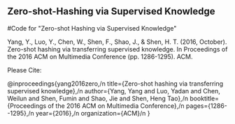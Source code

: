 ## Zero-shot-Hashing via Supervised Knowledge


#Code for "Zero-shot Hashing via Supervised Knowledge"


Yang, Y., Luo, Y., Chen, W., Shen, F., Shao, J., & Shen, H. T. (2016, October). Zero-shot hashing via transferring supervised knowledge. In Proceedings of the 2016 ACM on Multimedia Conference (pp. 1286-1295). ACM.

Please Cite:


@inproceedings{yang2016zero,/n
  title={Zero-shot hashing via transferring supervised knowledge},/n
  author={Yang, Yang and Luo, Yadan and Chen, Weilun and Shen, Fumin and Shao, Jie and Shen, Heng Tao},/n
  booktitle={Proceedings of the 2016 ACM on Multimedia Conference},/n
  pages={1286--1295},/n
  year={2016},/n
  organization={ACM}/n
}

